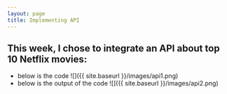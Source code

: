 ```yaml
---
layout: page
title: Implementing API
---
```


## This week, I chose to integrate an API about top 10 Netflix movies:
- below is the code
![]({{ site.baseurl }}/images/api1.png)
- below is the output of the code
![]({{ site.baseurl }}/images/api2.png)